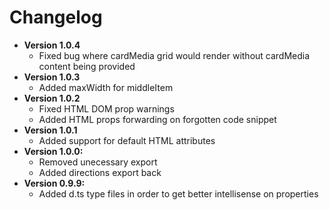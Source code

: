 # Changelog

- __Version 1.0.4__
    - Fixed bug where cardMedia grid would render without cardMedia content being provided
- __Version 1.0.3__
    - Added maxWidth for middleItem
- __Version 1.0.2__ 
    - Fixed HTML DOM prop warnings
    - Added HTML props forwarding on forgotten code snippet
- __Version 1.0.1__
    - Added support for default HTML attributes
- __Version 1.0.0:__
    - Removed unecessary export
    - Added directions export back
- __Version 0.9.9:__ 
    - Added d.ts type files in order to get better intellisense on properties